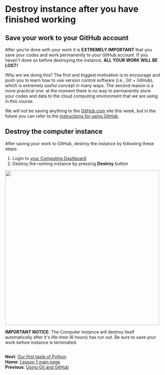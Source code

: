 # Destroy instance after you have finished working

## Save your work to your GitHub account
After you're done with your work it is **EXTREMELY IMPORTANT** that you save your codes and work permanently to your GitHub account.
If you haven't done so before destroying the instance, **ALL YOUR WORK WILL BE LOST!**

Why are we doing this?
The first and biggest motivation is to encourage and push you to learn how to use version control software (i.e., Git + GitHub), which is extremely useful concept in many ways.
The second reason is a more practical one: at the moment there is no way to permanently store your codes and data to the 
cloud computing environment that we are using in this course.

We will not be saving anything to the [GitHub.com](https://www.github.com) site this week, but in the future you can refer to the [instructions for using GitHub](intro-to-github.md).
 
## Destroy the computer instance

After saving your work to GitHub, destroy the instance by following these steps:
 
 1. Login to [your Computing Dashboard](https://pb.geo.helsinki.fi)
 2. Destroy the running instance by pressing **Destroy** button
 
<img src="https://github.com/Python-for-geo-people/Intro-to-Python-I/blob/master/img/18_destroy_instance.PNG" width="500">
 
**IMPORTANT NOTICE**: The Computer Instance will destroy itself automatically after it's life-time (6 hours) has run out. Be sure to save your work before instance is terminated.
 
## 
**Next**: [Our first taste of Python](A-taste-of-Python.md)<br/>
**Home**: [Lesson 1 main page](https://github.com/Python-for-geo-people/Lesson-1-Course-Environment/)<br/>
**Previous**: [Using Git and GitHub](intro-to-github.md)
